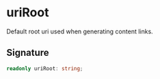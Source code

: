 
# uriRoot

Default root uri used when generating content links.

## Signature

```typescript
readonly uriRoot: string;
```
